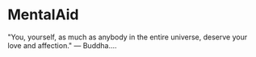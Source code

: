# MentalAid

"You, yourself, as much as anybody in the entire universe, deserve your love and affection."
— Buddha....
